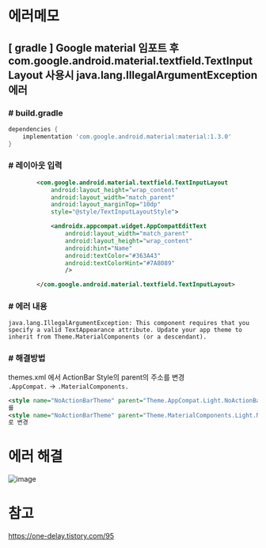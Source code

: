 # 에러메모

## [ gradle ] Google material 임포트 후 com.google.android.material.textfield.TextInputLayout 사용시 java.lang.IllegalArgumentException 에러

### # build.gradle
```gradle
dependencies {
    implementation 'com.google.android.material:material:1.3.0'
}
```
### # 레이아웃 입력
```xml
        <com.google.android.material.textfield.TextInputLayout
            android:layout_height="wrap_content"
            android:layout_width="match_parent"
            android:layout_marginTop="10dp"
            style="@style/TextInputLayoutStyle">

            <androidx.appcompat.widget.AppCompatEditText
                android:layout_width="match_parent"
                android:layout_height="wrap_content"
                android:hint="Name"
                android:textColor="#363A43"
                android:textColorHint="#7A8089"
                />

        </com.google.android.material.textfield.TextInputLayout>
```


### # 에러 내용
```
java.lang.IllegalArgumentException: This component requires that you specify a valid TextAppearance attribute. Update your app theme to inherit from Theme.MaterialComponents (or a descendant).
```

### # 해결방법
themes.xml 에서 ActionBar Style의 parent의 주소를 변경  
`.AppCompat.` -> `.MaterialComponents.`

```xml
<style name="NoActionBarTheme" parent="Theme.AppCompat.Light.NoActionBar">
를
<style name="NoActionBarTheme" parent="Theme.MaterialComponents.Light.NoActionBar">
로 변경
```

# 에러 해결
![image](https://user-images.githubusercontent.com/66513003/116817282-7ae6df80-aba0-11eb-942e-360413efd00b.png)

# 참고
https://one-delay.tistory.com/95